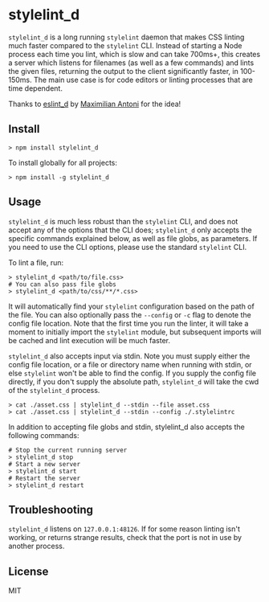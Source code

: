 # stylelint_d

`stylelint_d` is a long running `stylelint` daemon that makes CSS linting much faster compared to the `stylelint` CLI. Instead of starting a Node process each time you lint, which is slow and can take 700ms+, this creates a server which listens for filenames (as well as a few commands) and lints the given files, returning the output to the client significantly faster, in 100-150ms. The main use case is for code editors or linting processes that are time dependent.

Thanks to [eslint_d](https://github.com/mantoni/eslint_d.js) by [Maximilian Antoni](https://github.com/mantoni) for the idea!

## Install

```
> npm install stylelint_d
```

To install globally for all projects:

```
> npm install -g stylelint_d
```

## Usage

`stylelint_d` is much less robust than the `stylelint` CLI, and does not accept any of the options that the CLI does; `stylelint_d` only accepts the specific commands explained below, as well as file globs, as parameters. If you need to use the CLI options, please use the standard `stylelint` CLI.

To lint a file, run:

```
> stylelint_d <path/to/file.css>
# You can also pass file globs
> stylelint_d <path/to/css/**/*.css>
```

It will automatically find your `stylelint` configuration based on the path of the file. You can also optionally pass the `--config` or `-c` flag to denote the config file location. Note that the first time you run the linter, it will take a moment to initially import the `stylelint` module, but subsequent imports will be cached and lint execution will be much faster.

`stylelint_d` also accepts input via stdin. Note you must supply either the config file location, or a file or directory name when running with stdin, or else `stylelint` won't be able to find the config. If you supply the config file directly, if you don't supply the absolute path, `stylelint_d` will take the cwd of the `stylelint_d` process.

```
> cat ./asset.css | stylelint_d --stdin --file asset.css
> cat ./asset.css | stylelint_d --stdin --config ./.stylelintrc
```

In addition to accepting file globs and stdin, stylelint_d also accepts the following commands:

```
# Stop the current running server
> stylelint_d stop
# Start a new server
> stylelint_d start
# Restart the server
> stylelint_d restart
```

## Troubleshooting

`stylelint_d` listens on `127.0.0.1:48126`. If for some reason linting isn't working, or returns strange results, check that the port is not in use by another process.

## License

MIT